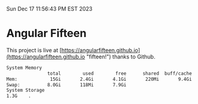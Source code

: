 Sun Dec 17 11:56:43 PM EST 2023

# Angular Fifteen


This project is live at [https://angularfifteen.github.io](https://angularfifteen.github.io "fifteen!") thanks to Github.

```bash
System Memory
               total        used        free      shared  buff/cache   available
Mem:            15Gi       2.4Gi       4.1Gi       220Mi       9.4Gi        12Gi
Swap:          8.0Gi       118Mi       7.9Gi
System Storage
1.3G	.
```
```bash
